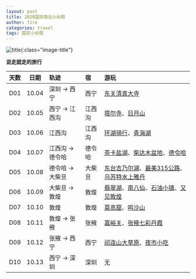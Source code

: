 ```yaml
---
layout: post
title: 2020国庆西北小长假
author: fire
categories: travel 
tags: 国庆小长假
---
```


![title](http://image.sideproject.cn/title/title_136.jpg){:class="image-title"}

**说走就走的旅行**

| 天数 | 日期 | 轨迹 | 宿 | 游玩 |
|:--- | :---: | :--- | :--- | :--- |
| D01 | 10.04 | 深圳 -> 西宁 | 西宁 | [东关清真大寺](qh-dong-guan-qing-zhen-si.html) |
| D02 | 10.05 | 西宁 -> 江西沟 | 江西沟 | [塔尔寺](qh-ta-er-temple.html)、[日月山](qh-ri-yue-shan.html) |
| D03 | 10.06 | 江西沟 | 江西沟 | [环湖骑行](qh-bicycle.html)、[青海湖](qh-qing-hai-lake.html) |
| D04 | 10.07 | 江西沟 -> 德令哈 | 德令哈 | [茶卡盐湖](qh-cha-ka-salt-lake.html)、[柴达木盆地](qh-tsaidam-basin.html)、[德令哈](qh-de-ling-ha.html) |
| D05 | 10.08 | 德令哈 -> 大柴旦 | 大柴旦 | [东台吉乃尔湖](qh-dong-tai-ji-nai-hu.html)、[最美315公路](qh-road-315.html)、[乌苏特水上雅丹](qh-shui-shang-ya-dan.html) |
| D06 | 10.09 | 大柴旦 -> 敦煌 | 敦煌 | [翡翠湖](qh-fei-cui-hu.html)、[南八仙](qh-nan-ba-xian.html)、[石油小镇](gs-shi-you-xiao-zhen.html)、[又见敦煌](gs-you-jian-dun-huang.html) |
| D07 | 10.10 | 敦煌 | 敦煌 | [莫高窟](gs-mo-gao-ku.html)、[鸣沙山](gs-ming-sha-shan.html) |
| D08 | 10.11 | 敦煌 -> 张掖 | 张掖 | [嘉峪关](gs-jia-yu-guan.html)、[张掖七彩丹霞](gs-qi-cai-dan-xia.html) |
| D09 | 10.12 | 张掖 -> 西宁 | 西宁 | [祁连山大草原](gs-qi-lian-shan.html)、[夜市小吃](qh-xiao-chi.html) |
| D10 | 10.13 | 西宁 -> 深圳 | 深圳 | 无 |
